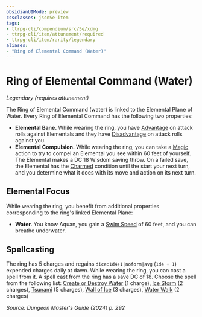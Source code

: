 ```yaml
---
obsidianUIMode: preview
cssclasses: json5e-item
tags:
- ttrpg-cli/compendium/src/5e/xdmg
- ttrpg-cli/item/attunement/required
- ttrpg-cli/item/rarity/legendary
aliases: 
- "Ring of Elemental Command (Water)"
---
```

# Ring of Elemental Command (Water)
*Legendary (requires attunement)*  



The Ring of Elemental Command (water) is linked to the Elemental Plane of Water. Every Ring of Elemental Command has the following two properties:

- **Elemental Bane.** While wearing the ring, you have [Advantage](3-Compendium/rules/variant-rules/advantage-xphb.md) on attack rolls against Elementals and they have [Disadvantage](3-Compendium/rules/variant-rules/disadvantage-xphb.md) on attack rolls against you.  
- **Elemental Compulsion.** While wearing the ring, you can take a [Magic](3-Compendium/rules/actions.md#Magic) action to try to compel an Elemental you see within 60 feet of yourself. The Elemental makes a DC 18 Wisdom saving throw. On a failed save, the Elemental has the [Charmed](3-Compendium/rules/conditions.md#Charmed) condition until the start your next turn, and you determine what it does with its move and action on its next turn.  

## Elemental Focus

While wearing the ring, you benefit from additional properties corresponding to the ring's linked Elemental Plane:

- **Water.** You know Aquan, you gain a [Swim Speed](3-Compendium/rules/variant-rules/swim-speed-xphb.md) of 60 feet, and you can breathe underwater.  

## Spellcasting

The ring has 5 charges and regains `dice:1d4+1|noform|avg` (`1d4 + 1`) expended charges daily at dawn. While wearing the ring, you can cast a spell from it. A spell cast from the ring has a save DC of 18. Choose the spell from the following list: [Create or Destroy Water](3-Compendium/spells/create-or-destroy-water-xphb.md) (1 charge), [Ice Storm](3-Compendium/spells/ice-storm-xphb.md) (2 charges), [Tsunami](3-Compendium/spells/tsunami-xphb.md) (5 charges), [Wall of Ice](3-Compendium/spells/wall-of-ice-xphb.md) (3 charges), [Water Walk](3-Compendium/spells/water-walk-xphb.md) (2 charges)

*Source: Dungeon Master's Guide (2024) p. 292*